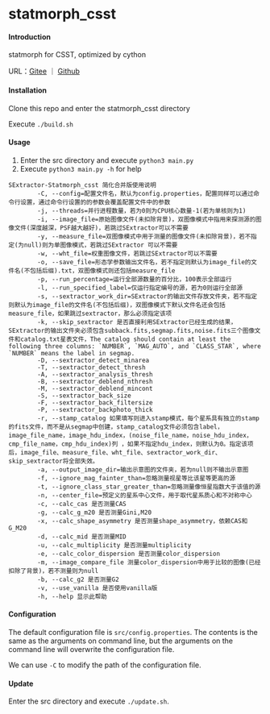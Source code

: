 # statmorph_csst

#### Introduction
statmorph for CSST, optimized by cython

URL：[Gitee](https://gitee.com/pentyum/statmorph_csst) ｜ [Github](https://github.com/pentyum/statmorph_csst)

#### Installation

Clone this repo and enter the statmorph_csst directory

Execute `./build.sh`

#### Usage

1.  Enter the src directory and execute `python3 main.py`
2.  Execute `python3 main.py -h` for help

```
SExtractor-Statmorph_csst 简化合并版使用说明
        -C, --config=配置文件名，默认为config.properties，配置同样可以通过命令行设置，通过命令行设置的的参数会覆盖配置文件中的参数
        -j, --threads=并行进程数量，若为0则为CPU核心数量-1(若为单核则为1)
        -i, --image_file=原始图像文件(未扣除背景)，双图像模式中指用来探测源的图像文件(深度越深，PSF越大越好)，若跳过SExtractor可以不需要
        -y, --measure_file=双图像模式中用于测量的图像文件(未扣除背景)，若不指定(为null)则为单图像模式，若跳过SExtractor 可以不需要
        -w, --wht_file=权重图像文件，若跳过SExtractor可以不需要
        -o, --save_file=形态学参数输出文件名，若不指定则默认为image_file的文件名(不包括后缀).txt，双图像模式则还包括measure_file
        -p, --run_percentage=运行全部源数量的百分比，100表示全部运行
        -l, --run_specified_label=仅运行指定编号的源，若为0则运行全部源
        -s, --sextractor_work_dir=SExtractor的输出文件存放文件夹，若不指定则默认为image_file的文件名(不包括后缀)，双图像模式下默认文件名还会包括measure_file，如果跳过sextractor，那么必须指定该项
        -k, --skip_sextractor 是否直接利用SExtractor已经生成的结果，SExtractor的输出文件夹必须包含subback.fits,segmap.fits,noise.fits三个图像文件和catalog.txt星表文件，The catalog should contain at least the following three columns: `NUMBER`, `MAG_AUTO`, and `CLASS_STAR`, where `NUMBER` means the label in segmap.
        -D, --sextractor_detect_minarea
        -T, --sextractor_detect_thresh
        -A, --sextractor_analysis_thresh
        -B, --sextractor_deblend_nthresh
        -M, --sextractor_deblend_mincont
        -S, --sextractor_back_size
        -F, --sextractor_back_filtersize
        -P, --sextractor_backphoto_thick
        -r, --stamp_catalog 如果填写则进入stamp模式，每个星系具有独立的stamp的fits文件，而不是从segmap中创建，stamp_catalog文件必须包含label，image_file_name，image_hdu_index，(noise_file_name，noise_hdu_index，cmp_file_name，cmp_hdu_index)列 ，如果不指定hdu_index，则默认为0。指定该项后，image_file、measure_file、wht_file、sextractor_work_dir、skip_sextractor将全部失效。
        -a, --output_image_dir=输出示意图的文件夹，若为null则不输出示意图
        -f, --ignore_mag_fainter_than=忽略测量视星等比该星等更高的源
        -t, --ignore_class_star_greater_than=忽略测量像恒星指数大于该值的源
        -n, --center_file=预定义的星系中心文件，用于取代星系质心和不对称中心
        -c, --calc_cas 是否测量CAS
        -g, --calc_g_m20 是否测量Gini,M20
        -x, --calc_shape_asymmetry 是否测量shape_asymmetry，依赖CAS和G_M20
        -d, --calc_mid 是否测量MID
        -u, --calc_multiplicity 是否测量multiplicity
        -e, --calc_color_dispersion 是否测量color_dispersion
        -m, --image_compare_file 测量color_dispersion中用于比较的图像(已经扣除了背景)，若不测量则为null
        -b, --calc_g2 是否测量G2
        -v, --use_vanilla 是否使用vanilla版
        -h, --help 显示此帮助
```

#### Configuration
The default configuration file is `src/config.properties`. The contents is the same as the arguments on command line, but the arguments on the command line will overwrite the configuration file.

We can use `-C` to modify the path of the configuration file.

#### Update
Enter the src directory and execute `./update.sh`.
